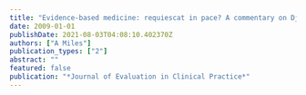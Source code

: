 ```yaml
---
title: "Evidence‐based medicine: requiescat in pace? A commentary on Djulbegovic, B., Guyatt, G. H. & Ashcroft, R. E. (2009) Cancer Control, 16, 158–168"
date: 2009-01-01
publishDate: 2021-08-03T04:08:10.402370Z
authors: ["A Miles"]
publication_types: ["2"]
abstract: ""
featured: false
publication: "*Journal of Evaluation in Clinical Practice*"
---
```


